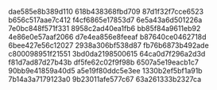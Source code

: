 dae585e8b389d110
618b438368fbd709
87d1f32f7cce6523
b656c517aae7c412
f4cf6865e17853d7
6e5a43a6d501226a
7e0bc848f571f331
8958c2ad40ea1fb6
bb85f84a9611eb92
4e86e0e57aaf2066
d7e4ea856e8feeaf
b87640ce0462718d
6bee427e56c12027
2938a306bf538d87
fb76b6873b492ade
c800098951f21551
3bd0da2198500615
64ca0d7f296a2d3d
f81d7ad87d27b43b
df5fe62c02f9f98b
6507a5e19eacb1c7
90bb9e41859a40d5
a5e19f80ddc5e3ee
1330b2ef5bf1a91b
7b14a3a7179123a0
9b23011afe577c67
63a261333b2327ca
